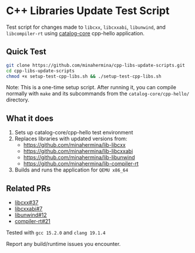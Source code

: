 # C++ Libraries Update Test Script

Test script for changes made to `libcxx`, `libcxxabi`, `libunwind`, and `libcompiler-rt` using [catalog-core](https://github.com/unikraft/catalog-core) cpp-hello application.

## Quick Test

```bash
git clone https://github.com/minahermina/cpp-libs-update-scripts.git
cd cpp-libs-update-scripts
chmod +x setup-test-cpp-libs.sh && ./setup-test-cpp-libs.sh
```
Note: This is a one-time setup script. After running it, you can compile normally with `make` and its subcommands from the `catalog-core/cpp-hello/` directory.
## What it does

1. Sets up catalog-core/cpp-hello test environment
2. Replaces libraries with updated versions from:
   - https://github.com/minahermina/lib-libcxx
   - https://github.com/minahermina/lib-libcxxabi
   - https://github.com/minahermina/lib-libunwind
   - https://github.com/minahermina/lib-compiler-rt
3. Builds and runs the application for `QEMU x86_64`

## Related PRs

- [libcxx#37](https://github.com/unikraft/lib-libcxx/pull/37)
- [libcxxabi#7](https://github.com/unikraft/lib-libcxxabi/pull/7)
- [libunwind#12](https://github.com/unikraft/lib-libunwind/pull/12)
- [compiler-rt#21](https://github.com/unikraft/lib-compiler-rt/pull/21)

Tested with `gcc 15.2.0` and `clang 19.1.4`

Report any build/runtime issues you encounter.
